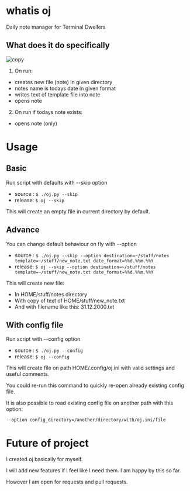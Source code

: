 # whatis oj
Daily note manager for Terminal Dwellers

## What does it do specifically
![copy](https://user-images.githubusercontent.com/55730392/124305415-c05a6580-db6d-11eb-8b1b-df6db6a4ca4f.gif)

1. On run:
- creates new file (note) in given directory
- notes name is todays date in given format
- writes text of template file into note 
- opens note

2. On run if todays note exists:
- opens note (only)

# Usage
## Basic
Run script with defaults with --skip option
- source : `$ ./oj.py --skip`
- release: `$ oj --skip`

This will create an empty file in current directory by default.

## Advance
You can change default behaviour on fly with --option
- source : `$ ./oj.py --skip --option destination=~/stuff/notes template=~/stuff/new_note.txt date_format=%%d.%%m.%%Y`
- release: `$ oj --skip --option destination=~/stuff/notes template=~/stuff/new_note.txt date_format=%%d.%%m.%%Y`

This will create new file:
- In HOME/stuff/notes directory
- With copy of text of HOME/stuff/new_note.txt
- And with filename like this: 31.12.2000.txt

## With config file
Run script with --config option
- source : `$ ./oj.py --config`
- release: `$ oj --config`

This will create file on path HOME/.config/oj.ini with valid settings and useful comments.

You could re-run this command to quickly re-open already existing config file.


It is also possible to read existing config file on another path with this option:

`--option config_directory=/another/directory/with/oj.ini/file`

# Future of project
I created oj basically for myself. 

I will add new features if I feel like I need them. I am happy by this so far.

However I am open for requests and pull requests.
